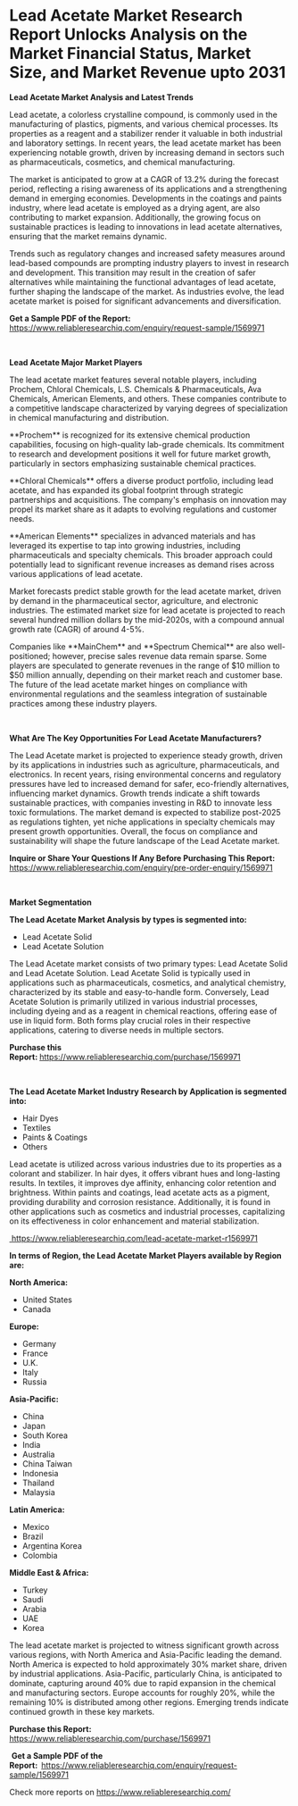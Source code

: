 <p><h1>Lead Acetate Market Research Report Unlocks Analysis on the Market Financial Status, Market Size, and Market Revenue upto 2031</h1></p><p><strong>Lead Acetate Market Analysis and Latest Trends</strong></p>
<p><p>Lead acetate, a colorless crystalline compound, is commonly used in the manufacturing of plastics, pigments, and various chemical processes. Its properties as a reagent and a stabilizer render it valuable in both industrial and laboratory settings. In recent years, the lead acetate market has been experiencing notable growth, driven by increasing demand in sectors such as pharmaceuticals, cosmetics, and chemical manufacturing.</p><p>The market is anticipated to grow at a CAGR of 13.2% during the forecast period, reflecting a rising awareness of its applications and a strengthening demand in emerging economies. Developments in the coatings and paints industry, where lead acetate is employed as a drying agent, are also contributing to market expansion. Additionally, the growing focus on sustainable practices is leading to innovations in lead acetate alternatives, ensuring that the market remains dynamic.</p><p>Trends such as regulatory changes and increased safety measures around lead-based compounds are prompting industry players to invest in research and development. This transition may result in the creation of safer alternatives while maintaining the functional advantages of lead acetate, further shaping the landscape of the market. As industries evolve, the lead acetate market is poised for significant advancements and diversification.</p></p>
<p><strong>Get a Sample PDF of the Report:&nbsp;</strong> <a href="https://www.reliableresearchiq.com/enquiry/request-sample/1569971?utm_campaign=1087&utm_medium=2&utm_source=Github&utm_content=ia&utm_term=29122024&utm_id=lead-acetate">https://www.reliableresearchiq.com/enquiry/request-sample/1569971</a></p>
<p>&nbsp;</p>
<p><strong>Lead Acetate Major Market Players</strong></p>
<p><p>The lead acetate market features several notable players, including Prochem, Chloral Chemicals, L.S. Chemicals & Pharmaceuticals, Ava Chemicals, American Elements, and others. These companies contribute to a competitive landscape characterized by varying degrees of specialization in chemical manufacturing and distribution.</p><p>**Prochem** is recognized for its extensive chemical production capabilities, focusing on high-quality lab-grade chemicals. Its commitment to research and development positions it well for future market growth, particularly in sectors emphasizing sustainable chemical practices.</p><p>**Chloral Chemicals** offers a diverse product portfolio, including lead acetate, and has expanded its global footprint through strategic partnerships and acquisitions. The company's emphasis on innovation may propel its market share as it adapts to evolving regulations and customer needs.</p><p>**American Elements** specializes in advanced materials and has leveraged its expertise to tap into growing industries, including pharmaceuticals and specialty chemicals. This broader approach could potentially lead to significant revenue increases as demand rises across various applications of lead acetate.</p><p>Market forecasts predict stable growth for the lead acetate market, driven by demand in the pharmaceutical sector, agriculture, and electronic industries. The estimated market size for lead acetate is projected to reach several hundred million dollars by the mid-2020s, with a compound annual growth rate (CAGR) of around 4-5%.</p><p>Companies like **MainChem** and **Spectrum Chemical** are also well-positioned; however, precise sales revenue data remain sparse. Some players are speculated to generate revenues in the range of $10 million to $50 million annually, depending on their market reach and customer base. The future of the lead acetate market hinges on compliance with environmental regulations and the seamless integration of sustainable practices among these industry players.</p></p>
<p>&nbsp;</p>
<p><strong>What Are The Key Opportunities For Lead Acetate Manufacturers?</strong></p>
<p><p>The Lead Acetate market is projected to experience steady growth, driven by its applications in industries such as agriculture, pharmaceuticals, and electronics. In recent years, rising environmental concerns and regulatory pressures have led to increased demand for safer, eco-friendly alternatives, influencing market dynamics. Growth trends indicate a shift towards sustainable practices, with companies investing in R&D to innovate less toxic formulations. The market demand is expected to stabilize post-2025 as regulations tighten, yet niche applications in specialty chemicals may present growth opportunities. Overall, the focus on compliance and sustainability will shape the future landscape of the Lead Acetate market.</p></p>
<p><strong>Inquire or Share Your Questions If Any Before Purchasing This Report:</strong> <a href="https://www.reliableresearchiq.com/enquiry/pre-order-enquiry/1569971?utm_campaign=1087&utm_medium=2&utm_source=Github&utm_content=ia&utm_term=29122024&utm_id=lead-acetate">https://www.reliableresearchiq.com/enquiry/pre-order-enquiry/1569971</a></p>
<p>&nbsp;</p>
<p><strong>Market Segmentation</strong></p>
<p><strong>The Lead Acetate Market Analysis by types is segmented into:</strong></p>
<p><ul><li>Lead Acetate Solid</li><li>Lead Acetate Solution</li></ul></p>
<p><p>The Lead Acetate market consists of two primary types: Lead Acetate Solid and Lead Acetate Solution. Lead Acetate Solid is typically used in applications such as pharmaceuticals, cosmetics, and analytical chemistry, characterized by its stable and easy-to-handle form. Conversely, Lead Acetate Solution is primarily utilized in various industrial processes, including dyeing and as a reagent in chemical reactions, offering ease of use in liquid form. Both forms play crucial roles in their respective applications, catering to diverse needs in multiple sectors.</p></p>
<p><strong>Purchase this Report:&nbsp;</strong><a href="https://www.reliableresearchiq.com/purchase/1569971?utm_campaign=1087&utm_medium=2&utm_source=Github&utm_content=ia&utm_term=29122024&utm_id=lead-acetate">https://www.reliableresearchiq.com/purchase/1569971</a></p>
<p>&nbsp;</p>
<p><strong>The Lead Acetate Market Industry Research by Application is segmented into:</strong></p>
<p><ul><li>Hair Dyes</li><li>Textiles</li><li>Paints & Coatings</li><li>Others</li></ul></p>
<p><p>Lead acetate is utilized across various industries due to its properties as a colorant and stabilizer. In hair dyes, it offers vibrant hues and long-lasting results. In textiles, it improves dye affinity, enhancing color retention and brightness. Within paints and coatings, lead acetate acts as a pigment, providing durability and corrosion resistance. Additionally, it is found in other applications such as cosmetics and industrial processes, capitalizing on its effectiveness in color enhancement and material stabilization.</p></p>
<p><a href="https://www.reliableresearchiq.com/lead-acetate-market-r1569971?utm_campaign=1087&utm_medium=2&utm_source=Github&utm_content=ia&utm_term=29122024&utm_id=lead-acetate">&nbsp;https://www.reliableresearchiq.com/lead-acetate-market-r1569971</a></p>
<p><strong>In terms of Region, the Lead Acetate Market Players available by Region are:</strong></p>
<p>
    <p> <strong> North America: </strong>
        <ul>
            <li>United States</li>
            <li>Canada</li>
        </ul>
        </p> 
    <p> <strong> Europe: </strong>
        <ul>
            <li>Germany</li>
            <li>France</li>
            <li>U.K.</li>
            <li>Italy</li>
            <li>Russia</li>
        </ul>
        </p> 
    <p> <strong> Asia-Pacific: </strong>
        <ul>
            <li>China</li>
            <li>Japan</li>
            <li>South Korea</li>
            <li>India</li>
            <li>Australia</li>
            <li>China Taiwan</li>
            <li>Indonesia</li>
            <li>Thailand</li>
            <li>Malaysia</li>
        </ul>
        </p> 
    <p> <strong> Latin America: </strong>
        <ul>
            <li>Mexico</li>
            <li>Brazil</li>
            <li>Argentina Korea</li>
            <li>Colombia</li>
        </ul>
        </p> 
    <p> <strong> Middle East & Africa: </strong>
        <ul>
            <li>Turkey</li>
            <li>Saudi</li>
            <li>Arabia</li>
            <li>UAE</li>
            <li>Korea</li>
        </ul>
    </p>
    </p>
<p><p>The lead acetate market is projected to witness significant growth across various regions, with North America and Asia-Pacific leading the demand. North America is expected to hold approximately 30% market share, driven by industrial applications. Asia-Pacific, particularly China, is anticipated to dominate, capturing around 40% due to rapid expansion in the chemical and manufacturing sectors. Europe accounts for roughly 20%, while the remaining 10% is distributed among other regions. Emerging trends indicate continued growth in these key markets.</p></p>
<p><strong>Purchase this Report: </strong><a href="https://www.reliableresearchiq.com/purchase/1569971?utm_campaign=1087&utm_medium=2&utm_source=Github&utm_content=ia&utm_term=29122024&utm_id=lead-acetate">https://www.reliableresearchiq.com/purchase/1569971</a></p>
<p>&nbsp;<strong>Get a Sample PDF of the Report:&nbsp;&nbsp;</strong><a href="https://www.reliableresearchiq.com/enquiry/request-sample/1569971?utm_campaign=1087&utm_medium=2&utm_source=Github&utm_content=ia&utm_term=29122024&utm_id=lead-acetate">https://www.reliableresearchiq.com/enquiry/request-sample/1569971</a></p>
<p><strong></strong></p>
<p>Check more reports on <a href="https://www.reliableresearchiq.com/?utm_campaign=1087&utm_medium=2&utm_source=Github&utm_content=ia&utm_term=29122024&utm_id=lead-acetate">https://www.reliableresearchiq.com/</a></p>